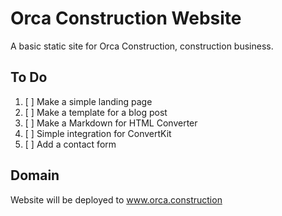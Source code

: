 # Orca Construction Website

A basic static site for Orca Construction, construction business.


## To Do
1. [ ] Make a simple landing page
2. [ ] Make a template for a blog post
3. [ ] Make a Markdown for HTML Converter
4. [ ] Simple integration for ConvertKit
5. [ ] Add a contact form

## Domain
Website will be deployed to www.orca.construction